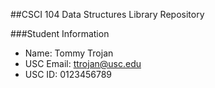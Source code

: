##CSCI 104 Data Structures Library Repository

###Student Information
  + Name: Tommy Trojan
  + USC Email: ttrojan@usc.edu
  + USC ID: 0123456789

